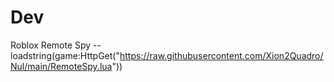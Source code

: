 # Dev
Roblox Remote Spy -- loadstring(game:HttpGet("https://raw.githubusercontent.com/Xion2Quadro/Nul/main/RemoteSpy.lua"))
